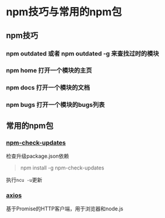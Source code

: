 # npm技巧与常用的npm包

## npm技巧

### npm outdated 或者 npm outdated -g 来查找过时的模块

### npm home <package> 打开一个模块的主页

### npm docs <package> 打开一个模块的文档

### npm bugs <package> 打开一个模块的bugs列表

## 常用的npm包

### [npm-check-updates](https://github.com/tjunnone/npm-check-updates)

检查升级package.json依赖

>npm install -g npm-check-updates

执行`ncu -u`更新

### [axios](https://github.com/axios/axios)

基于Promise的HTTP客户端，用于浏览器和node.js

##
